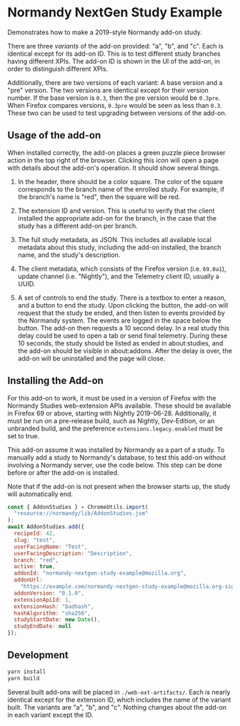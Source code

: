 # Normandy NextGen Study Example

Demonstrates how to make a 2019-style Normandy add-on study.

There are three _variants_ of the add-on provided: "a", "b", and "c". Each is
identical except for its add-on ID. This is to test different study branches
having different XPIs. The add-on ID is shown in the UI of the add-on, in
order to distinguish different XPIs.

Additionally, there are two versions of each variant: A base version and a
"pre" version. The two versions are identical except for their version
number. If the base version is `0.3`, then the pre version would be `0.3pre`.
When Firefox compares versions, `0.3pre` would be seen as less than `0.3`.
These two can be used to test upgrading between versions of the add-on.

## Usage of the add-on

When installed correctly, the add-on places a green puzzle piece browser
action in the top right of the browser. Clicking this icon will open a page
with details about the add-on's operation. It should show several things.

1. In the header, there should be a color square. The color of the square
   corresponds to the branch name of the enrolled study. For example, if the
   branch's name is "red", then the square will be red.

2. The extension ID and version. This is useful to verify that the client
   installed the appropriate add-on for the branch, in the case that the
   study has a different add-on per branch.

3. The full study metadata, as JSON. This includes all available local
   metadata about this study, including the add-on installed, the branch
   name, and the study's description.

4. The client metadata, which consists of the Firefox version (i.e.
   `69.0a1`), update channel (i.e. "Nightly"), and the Telemetry client ID,
   usually a UUID.

5. A set of controls to end the study. There is a textbox to enter a reason,
   and a button to end the study. Upon clicking the button, the add-on will
   request that the study be ended, and then listen to events provided by the
   Normandy system. The events are logged in the space below the button. The
   add-on then requests a 10 second delay. In a real study this delay could
   be used to open a tab or send final telemetry. During these 10 seconds,
   the study should be listed as ended in about:studies, and the add-on
   should be visible in about:addons. After the delay is over, the add-on
   will be uninstalled and the page will close.

## Installing the Add-on

For this add-on to work, it must be used in a version of Firefox with the
Normandy Studies web-extension APIs available. These should be available in
Firefox 69 or above, starting with Nightly 2019-06-28. Additionally, it must
be run on a pre-release build, such as Nightly, Dev-Edition, or an unbranded
build, and the preference `extensions.legacy.enabled` must be set to true.

This add-on assume it was installed by Normandy as a part of a study. To
manually add a study to Normandy's database, to test this add-on without
involving a Normandy server, use the code below. This step can be done before
or after the add-on is installed.

Note that if the add-on is not present when the browser starts up, the study
will automatically end.

```js
const { AddonStudies } = ChromeUtils.import(
  "resource://normandy/lib/AddonStudies.jsm"
);
await AddonStudies.add({
  recipeId: 42,
  slug: "test",
  userFacingName: "Test",
  userFacingDescription: "Description",
  branch: "red",
  active: true,
  addonId: "normandy-nextgen-study-example@mozilla.org",
  addonUrl:
    "https://example.com/normandy-nextgen-study-example@mozilla.org-signed.xpi",
  addonVersion: "0.1.0",
  extensionApiId: 1,
  extensionHash: "badhash",
  hashAlgorithm: "sha256",
  studyStartDate: new Date(),
  studyEndDate: null
});
```

## Development

```bash
yarn install
yarn build
```

Several built add-ons will be placed in `./web-ext-artifacts/`. Each is
nearly identical except for the extension ID, which includes the name of the
variant built. The variants are "a", "b", and "c". Nothing changes about the
add-on in each variant except the ID.
